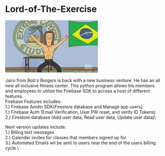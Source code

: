 # Lord-of-The-Exercise
![Jairo](https://raw.githubusercontent.com/shill23/Lord-of-The-Exercise/master/Jairo.jpeg)






Jairo from Bob's Burgers is back with a new business venture. He has an all new all inclusive fitness center. This python program allows his members and employees to utilize the Firebase SDK to access a host of different features.\
Firebase Features includes:\
1.) Firebase Amdin SDK(Firestore database and Manage app users)\
1.) Firebase Auth (Email Verification, User PW reset, and verify ID Tokens)\
2.) Firestore database (Add user data, Read user data, Update user data)\

Next version updates include:\
1.) Billing text messages\
2.) Calendar invites for classes that members signed up for.\
3.) Automated Emails wil be sent to users near the end of the users billing cycle.\
